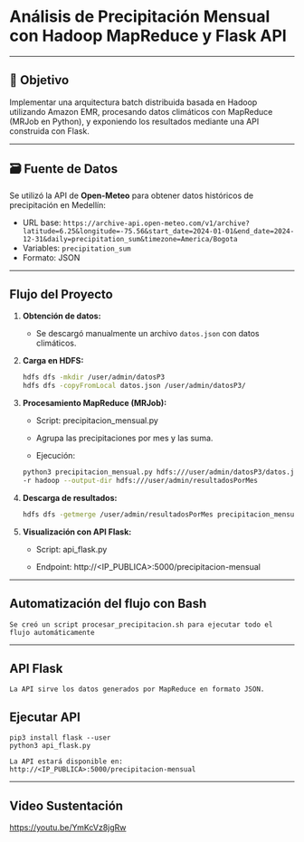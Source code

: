 # Análisis de Precipitación Mensual con Hadoop MapReduce y Flask API

---

## 🎯 Objetivo

Implementar una arquitectura batch distribuida basada en Hadoop utilizando Amazon EMR, procesando datos climáticos con MapReduce (MRJob en Python), y exponiendo los resultados mediante una API construida con Flask.

---

## 🗃️ Fuente de Datos

Se utilizó la API de **Open-Meteo** para obtener datos históricos de precipitación en Medellín:

- URL base: `https://archive-api.open-meteo.com/v1/archive?latitude=6.25&longitude=-75.56&start_date=2024-01-01&end_date=2024-12-31&daily=precipitation_sum&timezone=America/Bogota`
- Variables: `precipitation_sum`
- Formato: JSON

---

## Flujo del Proyecto

1. **Obtención de datos:**
   - Se descargó manualmente un archivo `datos.json` con datos climáticos.

2. **Carga en HDFS:**
   ```bash
   hdfs dfs -mkdir /user/admin/datosP3
   hdfs dfs -copyFromLocal datos.json /user/admin/datosP3/

3. **Procesamiento MapReduce (MRJob):**

    - Script: precipitacion_mensual.py

    - Agrupa las precipitaciones por mes y las suma.

    - Ejecución:

    ```bash
    python3 precipitacion_mensual.py hdfs:///user/admin/datosP3/datos.json \ 
    -r hadoop --output-dir hdfs:///user/admin/resultadosPorMes

4. **Descarga de resultados:**

    ```bash
    hdfs dfs -getmerge /user/admin/resultadosPorMes precipitacion_mensual.csv

5. **Visualización con API Flask:**

    - Script: api_flask.py

    - Endpoint: http://<IP_PUBLICA>:5000/precipitacion-mensual

---

## Automatización del flujo con Bash

    Se creó un script procesar_precipitacion.sh para ejecutar todo el flujo automáticamente

---

## API Flask

    La API sirve los datos generados por MapReduce en formato JSON.

## Ejecutar API
    pip3 install flask --user
    python3 api_flask.py

    La API estará disponible en:
    http://<IP_PUBLICA>:5000/precipitacion-mensual
---
## Video Sustentación

   https://youtu.be/YmKcVz8jgRw
